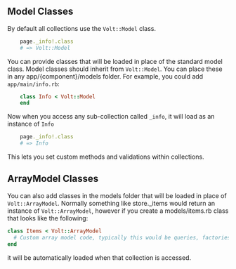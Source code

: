 ## Model Classes

By default all collections use the ```Volt::Model``` class.

```ruby
    page._info!.class
    # => Volt::Model
```

You can provide classes that will be loaded in place of the standard model class. Model classes should inherit from ```Volt::Model```. You can place these in any app/{component}/models folder. For example, you could add ```app/main/info.rb```:

```ruby
    class Info < Volt::Model
    end
```

Now when you access any sub-collection called ```_info```, it will load as an instance of ```Info```

```ruby
    page._info!.class
    # => Info
```

This lets you set custom methods and validations within collections.

## ArrayModel Classes

You can also add classes in the models folder that will be loaded in place of ```Volt::ArrayModel```.  Normally something like store._items would return an instance of ```Volt::ArrayModel```, however if you create a models/items.rb class that looks like the following:

```ruby
class Items < Volt::ArrayModel
  # Custom array model code, typically this would be queries, factories, etc...
end
```

it will be automatically loaded when that collection is accessed.
